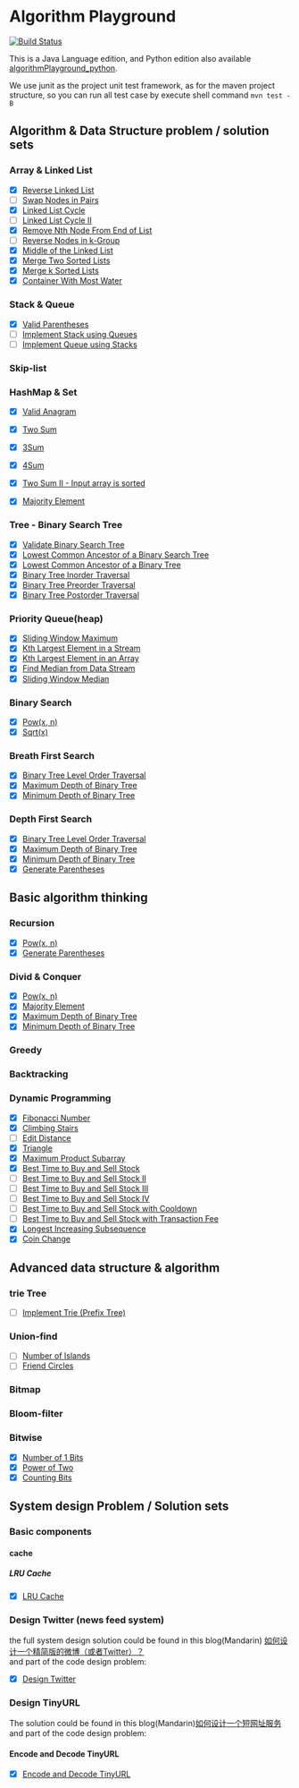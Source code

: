 
# Algorithm Playground

[![Build Status](https://travis-ci.org/nutshellfool/algorithmPlayground.svg?branch=master)](https://travis-ci.org/nutshellfool/algorithmPlayground)

This is a Java Language edition, and Python edition also available [algorithmPlayground_python](https://github.com/nutshellfool/algorithmPlayground_python).  

We use junit as the project unit test framework, as for the maven project structure, so you can run all test case by execute shell command  `mvn test -B`

## Algorithm & Data Structure problem / solution sets

### Array & Linked List

- [x] [Reverse Linked List](https://leetcode.com/problems/reverse-linked-list/)  
- [ ] [Swap Nodes in Pairs](https://leetcode.com/problems/swap-nodes-in-pairs/)
- [x] [Linked List Cycle](https://leetcode.com/problems/linked-list-cycle/)
- [ ] [Linked List Cycle II](https://leetcode.com/problems/linked-list-cycle-ii/)
- [x] [Remove Nth Node From End of List](https://leetcode.com/problems/remove-nth-node-from-end-of-list/)
- [ ] [Reverse Nodes in k-Group](https://leetcode.com/problems/reverse-nodes-in-k-group/)
- [x] [Middle of the Linked List](https://leetcode.com/problems/middle-of-the-linked-list/)
- [x] [Merge Two Sorted Lists](https://leetcode.com/problems/merge-two-sorted-lists/)
- [x] [Merge k Sorted Lists](https://leetcode.com/problems/merge-k-sorted-lists/)
- [x] [Container With Most Water](https://leetcode.com/problems/container-with-most-water)

### Stack & Queue

- [x] [Valid Parentheses](https://leetcode.com/problems/valid-parentheses/)
- [ ] [Implement Stack using Queues](https://leetcode.com/problems/implement-stack-using-queues/)
- [ ] [Implement Queue using Stacks](https://leetcode.com/problems/implement-queue-using-stacks/)

### Skip-list

### HashMap & Set

- [x] [Valid Anagram](https://leetcode.com/problems/valid-anagram/)
- [x] [Two Sum](https://leetcode.com/problems/two-sum/)
- [x] [3Sum](https://leetcode.com/problems/3sum/)
- [x] [4Sum](https://leetcode.com/problems/4sum/)

- [x] [Two Sum II - Input array is sorted](https://leetcode.com/problems/two-sum-ii-input-array-is-sorted/)
- [x] [Majority Element](https://leetcode.com/problems/majority-element/)

### Tree - Binary Search Tree

- [x] [Validate Binary Search Tree](https://leetcode.com/problems/validate-binary-search-tree/)
- [x] [Lowest Common Ancestor of a Binary Search Tree](https://leetcode.com/problems/lowest-common-ancestor-of-a-binary-search-tree/)
- [x] [Lowest Common Ancestor of a Binary Tree](https://leetcode.com/problems/lowest-common-ancestor-of-a-binary-tree/)
- [x] [Binary Tree Inorder Traversal](https://leetcode.com/problems/binary-tree-inorder-traversal/)
- [x] [Binary Tree Preorder Traversal](https://leetcode.com/problems/binary-tree-preorder-traversal/)
- [x] [Binary Tree Postorder Traversal](https://leetcode.com/problems/binary-tree-postorder-traversal/)

### Priority Queue(heap)

- [x] [Sliding Window Maximum](https://leetcode.com/problems/sliding-window-maximum/)
- [x] [Kth Largest Element in a Stream](https://leetcode.com/problems/kth-largest-element-in-a-stream/)
- [x] [Kth Largest Element in an Array](https://leetcode.com/problems/kth-largest-element-in-an-array/)
- [x] [Find Median from Data Stream](https://leetcode.com/problems/find-median-from-data-stream/)
- [x] [Sliding Window Median](https://leetcode.com/problems/sliding-window-median/)

### Binary Search

- [x] [Pow(x, n)](https://leetcode.com/problems/powx-n/)
- [x] [Sqrt(x)](https://leetcode.com/problems/sqrtx/)

### Breath First Search

- [x] [Binary Tree Level Order Traversal](https://leetcode.com/problems/binary-tree-level-order-traversal/)
- [x] [Maximum Depth of Binary Tree](https://leetcode.com/problems/maximum-depth-of-binary-tree/)
- [x] [Minimum Depth of Binary Tree](https://leetcode.com/problems/minimum-depth-of-binary-tree/)

### Depth First Search

- [x] [Binary Tree Level Order Traversal](https://leetcode.com/problems/binary-tree-level-order-traversal/)
- [x] [Maximum Depth of Binary Tree](https://leetcode.com/problems/maximum-depth-of-binary-tree/)
- [x] [Minimum Depth of Binary Tree](https://leetcode.com/problems/minimum-depth-of-binary-tree/)
- [x] [Generate Parentheses](https://leetcode.com/problems/generate-parentheses/)

## Basic algorithm thinking

### Recursion

- [x] [Pow(x, n)](https://leetcode.com/problems/powx-n/)
- [x] [Generate Parentheses](https://leetcode.com/problems/generate-parentheses/)

### Divid & Conquer

- [x] [Pow(x, n)](https://leetcode.com/problems/powx-n/)
- [x] [Majority Element](https://leetcode.com/problems/majority-element/)
- [x] [Maximum Depth of Binary Tree](https://leetcode.com/problems/maximum-depth-of-binary-tree/)
- [x] [Minimum Depth of Binary Tree](https://leetcode.com/problems/minimum-depth-of-binary-tree/)

### Greedy

### Backtracking

### Dynamic Programming

- [x] [Fibonacci Number](https://leetcode.com/problems/fibonacci-number/)
- [x] [Climbing Stairs](https://leetcode.com/problems/climbing-stairs/)
- [ ] [Edit Distance](https://leetcode.com/problems/edit-distance/)
- [x] [Triangle](https://leetcode.com/problems/triangle/)
- [x] [Maximum Product Subarray](https://leetcode.com/problems/maximum-product-subarray/)
- [x] [Best Time to Buy and Sell Stock](https://leetcode.com/problems/best-time-to-buy-and-sell-stock/)
- [ ] [Best Time to Buy and Sell Stock II](https://leetcode.com/problems/best-time-to-buy-and-sell-stock-ii/)
- [ ] [Best Time to Buy and Sell Stock III](https://leetcode.com/problems/best-time-to-buy-and-sell-stock-iii/)
- [ ] [Best Time to Buy and Sell Stock IV](https://leetcode.com/problems/best-time-to-buy-and-sell-stock-iv/)
- [ ] [Best Time to Buy and Sell Stock with Cooldown](https://leetcode.com/problems/best-time-to-buy-and-sell-stock-with-cooldown/)
- [ ] [Best Time to Buy and Sell Stock with Transaction Fee](https://leetcode.com/problems/best-time-to-buy-and-sell-stock-with-transaction-fee/)
- [x] [Longest Increasing Subsequence](https://leetcode.com/problems/longest-increasing-subsequence/)
- [x] [Coin Change](https://leetcode.com/problems/coin-change/)

## Advanced data structure & algorithm

### trie Tree

- [ ] [Implement Trie (Prefix Tree)](https://leetcode.com/problems/implement-trie-prefix-tree/)

### Union-find

- [ ] [Number of Islands](https://leetcode.com/problems/number-of-islands/)
- [ ] [Friend Circles](https://leetcode.com/problems/friend-circles/)

### Bitmap

### Bloom-filter

### Bitwise

- [x] [Number of 1 Bits](https://leetcode.com/problems/number-of-1-bits/)
- [x] [Power of Two](https://leetcode.com/problems/power-of-two/)
- [x] [Counting Bits](https://leetcode.com/problems/counting-bits/)

## System design Problem / Solution sets

### Basic components

#### cache

##### LRU Cache

- [x] [LRU Cache](https://leetcode.com/problems/lru-cache/)

### Design Twitter (news feed system)

the full system design solution could be found in this blog(Mandarin) [如何设计一个精简版的微博（或者Twitter）？](https://blogs.lirui.me/posts/b637e0c8/)  
and part of the code design problem:

- [x] [Design Twitter](https://leetcode.com/problems/design-twitter/)

### Design TinyURL

The solution could be found in this blog(Mandarin)[如何设计一个短网址服务](https://blogs.lirui.me/posts/63f58b56/)
and part of the code design problem:

#### Encode and Decode TinyURL

- [x] [Encode and Decode TinyURL](https://leetcode.com/problems/encode-and-decode-tinyurl/)

